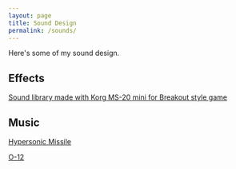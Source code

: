 ```yaml
---
layout: page
title: Sound Design 
permalink: /sounds/
---
```


Here's some of my sound design.

## Effects

[Sound library made with Korg MS-20 mini for Breakout style game](https://github.com/eikrt/sound_lib/tree/main/korg_1)

## Music

[Hypersonic Missile]({{site.url}}/assets/hypersonic-missile.flac)

[O-12]({{site.url}}/assets/O-12.flac)
